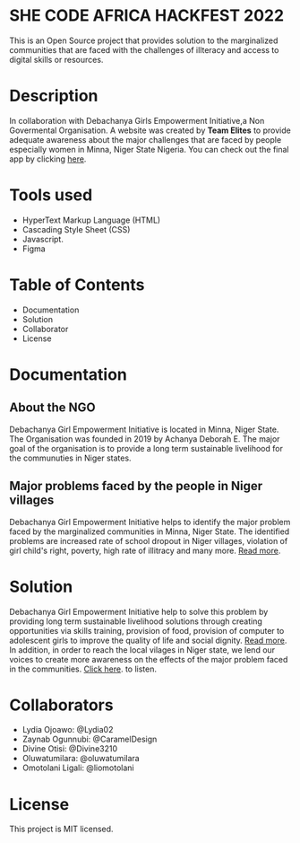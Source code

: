# SHE CODE AFRICA HACKFEST 2022
This is an Open Source project that provides solution to the marginalized communities that are faced with the challenges of illteracy and access to digital skills or resources.

# Description
In collaboration with Debachanya Girls Empowerment Initiative,a Non Govermental Organisation. A website was created by **Team Elites** to provide adequate awareness about the major challenges that are faced by people especially women in Minna, Niger State Nigeria.
You can check out the final app by clicking [here](https://oseqorg.github.io/WOM.fm-Sandbox/). 

# Tools used
- HyperText Markup Language (HTML)
- Cascading Style Sheet (CSS)
- Javascript.
- Figma

# Table of Contents
 - Documentation
 - Solution
 - Collaborator
 - License
 
 # Documentation
 ## About the NGO
 Debachanya Girl Empowerment Initiative is located in Minna, Niger State. The Organisation was founded in 2019 by Achanya Deborah E. The major goal of the organisation is to provide a long term sustainable livelihood for the communuties in Niger states.

 ## Major problems faced by the people in Niger villages
Debachanya Girl Empowerment Initiative helps to identify the major problem faced by the marginalized communities in Minna, Niger State. The identified problems are increased rate of school dropout in Niger villages, violation of girl child's right, poverty, high rate of illitracy and many more. [Read more](https://link.medium.com/sbrDvUhUrub).

# Solution
 Debachanya Girl Empowerment Initiative help to solve this problem by providing long term sustainable livelihood solutions through creating opportunities via skills training, provision of food,  provision of computer to adolescent girls to improve the quality of life and social dignity. [Read more](https://link.medium.com/JH1LmQ4Dtub). In addition, in order to reach the local vilages in Niger state, we lend our voices to create more awareness on the effects of the major problem faced in the communities. [Click here](*). to listen.

 # Collaborators
 - Lydia Ojoawo: @Lydia02
 - Zaynab Ogunnubi: @CaramelDesign
 - Divine Otisi: @Divine3210
 - Oluwatumilara: @oluwatumilara
 - Omotolani Ligali: @liomotolani

 # License
 This project is MIT licensed.

 

